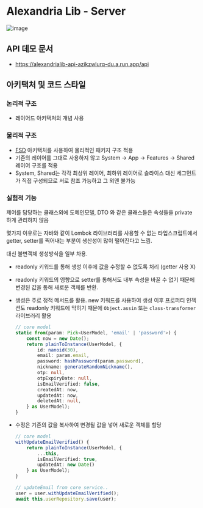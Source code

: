 # Alexandria Lib - Server

![image](https://github.com/dev-goraebap/jwt-auth-seed_BE/blob/develop/public/readme-01.jpg)

## API 데모 문서
- https://alexandrialib-api-azikzwlurq-du.a.run.app/api

## 아키택처 및 코드 스타일

### 논리적 구조
- 레이어드 아키택처의 개념 사용

### 물리적 구조
- [FSD](https://feature-sliced.design/kr/) 아키택처를 사용하여 물리적인 패키지 구조 적용
- 기존의 레이어를 그대로 사용하지 않고 System -> App -> Features -> Shared 레이어 구조를 적용
- System, Shared는 각각 최상위 레이어, 최하위 레이어로 슬라이스 대신 세그먼트가 직접 구성되므로 서로 참조 가능하고 그 외엔 불가능

### 실험적 기능
제어를 담당하는 클래스외에 도메인모델, DTO 와 같은 클래스들은 속성들을 private 하게 관리하지 않음

몇가지 이유로는 자바와 같이 Lombok 라이브러리를 사용할 수 없는 타입스크립트에서 getter, setter를 찍어내는 부분이
생산성이 많이 떨어진다고 느낌. 

대신 불변객체 생성방식을 일부 차용.
- readonly 키워드를 통해 생성 이후에 값을 수정할 수 없도록 처리 (getter 사용 X)
- readonly 키워드의 영향으로 setter를 통해서도 내부 속성을 바꿀 수 없기 때문에 변경된 값을 통해 새로운 객체를 반환. 
- 생성은 주로 정적 메서드를 활용. new 키워드를 사용하여 생성 이후 프로퍼티 인젝션도 readonly 키워드에
막히기 때문에 `Object.assin` 또는 `class-transformer` 라이브러리 활용

  ```ts
  // core model
  static from(param: Pick<UserModel, 'email' | 'password'>) {
      const now = new Date();
      return plainToInstance(UserModel, {
          id: nanoid(30),
          email: param.email,
          password: hashPassword(param.password),
          nickname: generateRandomNickname(),
          otp: null,
          otpExpiryDate: null,
          isEmailVerified: false,
          createdAt: now,
          updatedAt: now,
          deletedAt: null,
      } as UserModel);
  }
  ```
- 수정은 기존의 값을 복사하여 변경될 값을 넣어 새로운 객체를 할당
  ```ts
  // core model
  withUpdateEmailVerified() {
      return plainToInstance(UserModel, {
          ...this,
          isEmailVerified: true,
          updatedAt: new Date()
      } as UserModel);
  }
    
  // updateEmail from core service..
  user = user.withUpdateEmailVerified();
  await this.userRepository.save(user);
  ```
